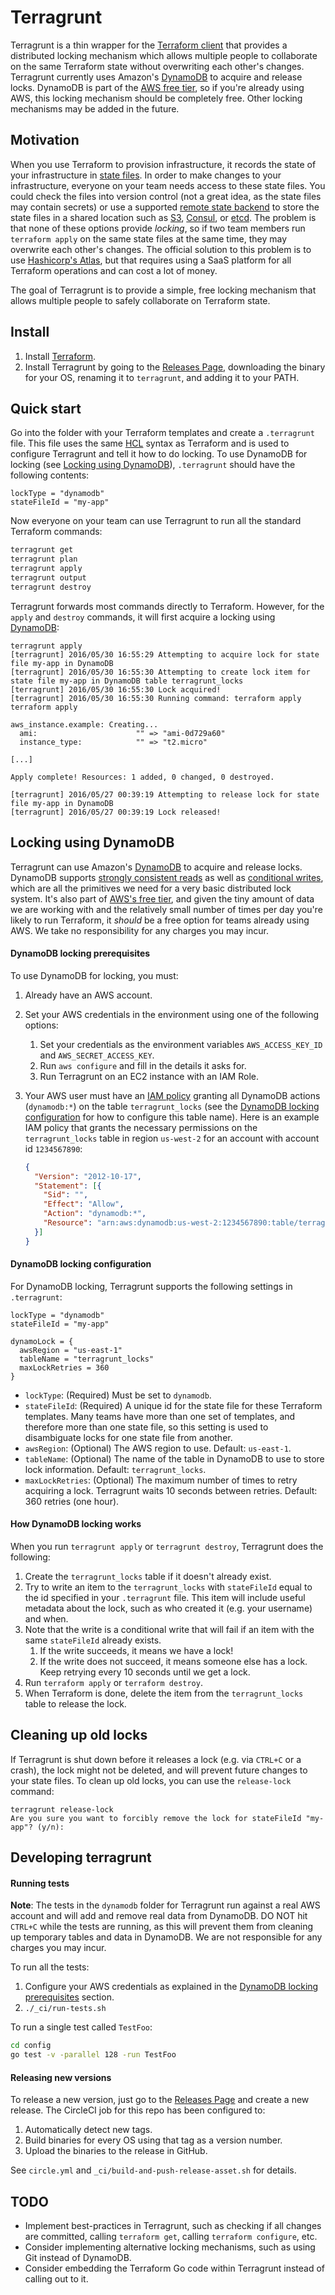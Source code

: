 # Terragrunt

Terragrunt is a thin wrapper for the [Terraform client](https://www.terraform.io/) that provides a distributed locking
mechanism which allows multiple people to collaborate on the same Terraform state without overwriting each other's
changes. Terragrunt currently uses Amazon's [DynamoDB](https://aws.amazon.com/dynamodb/) to acquire and release locks.
DynamoDB is part of the [AWS free tier](https://aws.amazon.com/dynamodb/pricing/), so if you're already using AWS, this
locking mechanism should be completely free. Other locking mechanisms may be added in the future.

## Motivation

When you use Terraform to provision infrastructure, it records the state of your infrastructure in [state 
files](https://www.terraform.io/docs/state/). In order to make changes to your infrastructure, everyone on your
team needs access to these state files. You could check the files into version control (not a great idea, as the state
files may contain secrets) or use a supported [remote state 
backend](https://www.terraform.io/docs/state/remote/index.html) to store the state files in a shared location such as 
[S3](https://www.terraform.io/docs/state/remote/s3.html), 
[Consul](https://www.terraform.io/docs/state/remote/consul.html), 
or [etcd](https://www.terraform.io/docs/state/remote/etcd.html). The problem is that none of these options provide 
*locking*, so if two team members run `terraform apply` on the same state files at the same time, they may overwrite 
each other's changes. The official solution to this problem is to use [Hashicorp's 
Atlas](https://www.hashicorp.com/atlas.html), but that requires using a SaaS platform for all Terraform operations and
can cost a lot of money.

The goal of Terragrunt is to provide a simple, free locking mechanism that allows multiple people to safely collaborate
on Terraform state.

## Install

1. Install [Terraform](https://www.terraform.io/).
1. Install Terragrunt by going to the [Releases Page](https://github.com/gruntwork-io/terragrunt/releases), downloading
   the binary for your OS, renaming it to `terragrunt`, and adding it to your PATH.

## Quick start

Go into the folder with your Terraform templates and create a `.terragrunt` file. This file uses the same
[HCL](https://github.com/hashicorp/hcl) syntax as Terraform and is used to configure Terragrunt and tell it how to do
locking. To use DynamoDB for locking (see [Locking using DynamoDB](#locking-using-dynamodb)), `.terragrunt` should
have the following contents:

```hcl
lockType = "dynamodb"
stateFileId = "my-app"
```

Now everyone on your team can use Terragrunt to run all the standard Terraform commands:

```bash
terragrunt get
terragrunt plan
terragrunt apply
terragrunt output
terragrunt destroy
```

Terragrunt forwards most commands directly to Terraform. However, for the `apply` and `destroy` commands, it will first 
acquire a locking using [DynamoDB](#locking-using-dynamodb):

```
terragrunt apply
[terragrunt] 2016/05/30 16:55:29 Attempting to acquire lock for state file my-app in DynamoDB
[terragrunt] 2016/05/30 16:55:30 Attempting to create lock item for state file my-app in DynamoDB table terragrunt_locks
[terragrunt] 2016/05/30 16:55:30 Lock acquired!
[terragrunt] 2016/05/30 16:55:30 Running command: terraform apply
terraform apply

aws_instance.example: Creating...
  ami:                      "" => "ami-0d729a60"
  instance_type:            "" => "t2.micro"

[...]

Apply complete! Resources: 1 added, 0 changed, 0 destroyed.

[terragrunt] 2016/05/27 00:39:19 Attempting to release lock for state file my-app in DynamoDB
[terragrunt] 2016/05/27 00:39:19 Lock released!
```

## Locking using DynamoDB

Terragrunt can use Amazon's [DynamoDB](https://aws.amazon.com/dynamodb/) to acquire and release locks. DynamoDB supports
[strongly consistent reads](http://docs.aws.amazon.com/amazondynamodb/latest/developerguide/HowItWorks.DataConsistency.html)
as well as [conditional writes](http://docs.aws.amazon.com/amazondynamodb/latest/developerguide/Expressions.SpecifyingConditions.html),
which are all the primitives we need for a very basic distributed lock system. It's also part of [AWS's free
tier](https://aws.amazon.com/dynamodb/pricing/), and given the tiny amount of data we are working with and the 
relatively small number of times per day you're likely to run Terraform, it _should_ be a free option for teams already
using AWS. We take no responsibility for any charges you may incur.

#### DynamoDB locking prerequisites

To use DynamoDB for locking, you must:

1. Already have an AWS account.
1. Set your AWS credentials in the environment using one of the following options:
    1. Set your credentials as the environment variables `AWS_ACCESS_KEY_ID` and `AWS_SECRET_ACCESS_KEY`.
    1. Run `aws configure` and fill in the details it asks for.
    1. Run Terragrunt on an EC2 instance with an IAM Role.
1. Your AWS user must have an [IAM 
   policy](http://docs.aws.amazon.com/amazondynamodb/latest/developerguide/access-control-identity-based.html) 
   granting all DynamoDB actions (`dynamodb:*`) on the table `terragrunt_locks` (see the
   [DynamoDB locking configuration](#dynamodb-locking-configuration) for how to configure this table name). Here is an 
   example IAM policy that grants the necessary permissions on the `terragrunt_locks` table in region `us-west-2` for
   an account with account id `1234567890`:

    ```json
    {
      "Version": "2012-10-17",
      "Statement": [{
        "Sid": "",
        "Effect": "Allow",
        "Action": "dynamodb:*",
        "Resource": "arn:aws:dynamodb:us-west-2:1234567890:table/terragrunt_locks"
      }]
    }
    ```

#### DynamoDB locking configuration
 
For DynamoDB locking, Terragrunt supports the following settings in `.terragrunt`:

```hcl
lockType = "dynamodb"
stateFileId = "my-app"

dynamoLock = {
  awsRegion = "us-east-1"
  tableName = "terragrunt_locks"
  maxLockRetries = 360
}
```

* `lockType`: (Required) Must be set to `dynamodb`.
* `stateFileId`: (Required) A unique id for the state file for these Terraform templates. Many teams have more than
  one set of templates, and therefore more than one state file, so this setting is used to disambiguate locks for one 
  state file from another.
* `awsRegion`: (Optional) The AWS region to use. Default: `us-east-1`.
* `tableName`: (Optional) The name of the table in DynamoDB to use to store lock information. Default:
  `terragrunt_locks`.
* `maxLockRetries`: (Optional) The maximum number of times to retry acquiring a lock. Terragrunt waits 10 seconds
  between retries. Default: 360 retries (one hour).

#### How DynamoDB locking works

When you run `terragrunt apply` or `terragrunt destroy`, Terragrunt does the following:

1. Create the `terragrunt_locks` table if it doesn't already exist.
1. Try to write an item to the `terragrunt_locks` with `stateFileId` equal to the id specified in your
   `.terragrunt` file. This item will include useful metadata about the lock, such as who created it (e.g. your 
   username) and when. 
1. Note that the write is a conditional write that will fail if an item with the same `stateFileId` already exists.
    1. If the write succeeds, it means we have a lock!
    1. If the write does not succeed, it means someone else has a lock. Keep retrying every 10 seconds until we get a
       lock.
1. Run `terraform apply` or `terraform destroy`.
1. When Terraform is done, delete the item from the `terragrunt_locks` table to release the lock.
 
## Cleaning up old locks

If Terragrunt is shut down before it releases a lock (e.g. via `CTRL+C` or a crash), the lock might not be deleted, and
will prevent future changes to your state files. To clean up old locks, you can use the `release-lock` command:

```
terragrunt release-lock
Are you sure you want to forcibly remove the lock for stateFileId "my-app"? (y/n):
```

## Developing terragrunt

#### Running tests

**Note**: The tests in the `dynamodb` folder for Terragrunt run against a real AWS account and will add and remove
real data from DynamoDB. DO NOT hit `CTRL+C` while the tests are running, as this will prevent them from cleaning up
temporary tables and data in DynamoDB. We are not responsible for any charges you may incur.

To run all the tests:

1. Configure your AWS credentials as explained in the [DynamoDB locking prerequisites](dynamodb-locking-prerequisites)
   section.
2. `./_ci/run-tests.sh`

To run a single test called `TestFoo`:

```bash
cd config
go test -v -parallel 128 -run TestFoo
```

#### Releasing new versions

To release a new version, just go to the [Releases Page](https://github.com/gruntwork-io/terragrunt/releases) and
create a new release. The CircleCI job for this repo has been configured to:

1. Automatically detect new tags.
1. Build binaries for every OS using that tag as a version number.
1. Upload the binaries to the release in GitHub.

See `circle.yml` and `_ci/build-and-push-release-asset.sh` for details.

## TODO

* Implement best-practices in Terragrunt, such as checking if all changes are committed, calling `terraform get`,
  calling `terraform configure`, etc.
* Consider implementing alternative locking mechanisms, such as using Git instead of DynamoDB.
* Consider embedding the Terraform Go code within Terragrunt instead of calling out to it.